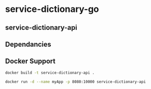# service-dictionary-go

## service-dictionary-api

## Dependancies

## Docker Support

```bash
docker build -t service-dictionary-api .
```

```bash
docker run -d --name myApp -p 8080:10000 service-dictionary-api
```

